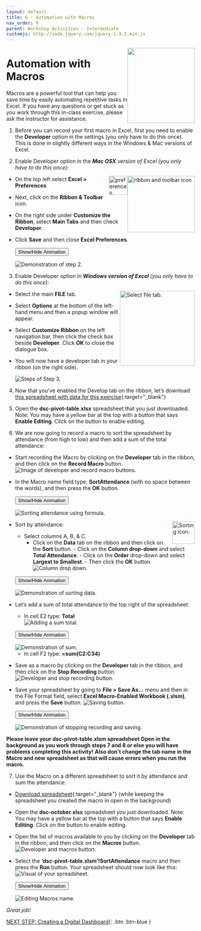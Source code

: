 ```yaml
---
layout: default
title: 6 - Automation with Macros
nav_order: 9
parent: Workshop Activities - Intermediate
customjs: http://code.jquery.com/jquery-1.4.2.min.js
---
```

 <img src="images/excel-automation-01.png" style="float:right;width:180px;height:200px;"> 

# Automation with Macros

Macros are a powerful tool that can help you save time by easily automating repetitive tasks in Excel. If you have any questions or get stuck as you work through this in-class exercise, please ask the instructor for assistance. 

1. Before you can record your first macro in Excel, first you need to enable the **Developer** option in the settings (you only have to do this once). This is done in slightly different ways in the Windows & Mac versions of Excel.

2. Enable Developer option in the _**Mac OSX** version of Excel  (you only have to do this once):_

    <img src="images/excel-automation-04.png" style="float:right;width:180px;height:150px;" alt="ribbon and toolbar icon">

    <img src="images/excel-automation-03.png" style="float:right;width:50px;height:50px;" alt="preferences."> 

  - On the top left select **Excel > Preferences** 
  - Next, click on the **Ribbon & Toolbar** icon.
  - On the right side under **Customize the Ribbon**, select **Main Tabs** and then check **Developer**.
  - Click **Save** and then close **Excel Preferences**.
  
    <button onclick="toggle('gif1')">Show/Hide Animation</button>
    <div id="gif1">
    <img src="images/excel-automation-05.gif" alt="Demonstration of step 2.">
    </div> 

3. Enable Developer option in _**Windows version of Excel**  (you only have to do this once):_

    <img src="images/excel-automation-02.png" style="float:right;width:200px;height:200px;" alt="Select file tab."> 

  - Select the main **FILE** tab.
  - Select **Options** at the bottom of the left-hand menu and then a popup window will appear.
  - Select **Customize Ribbon** on the left navigation bar, then click the check box beside **Developer**. Click **OK** to close the dialogue box.
  - You will now have a developer tab in your ribbon (on the right side).

    <img src="images/excel-automation-06.png" alt="Steps of Step 3."> 
 
4. Now that you’ve enabled the Develop tab on the ribbon, let’s download [this spreadsheet with data for this exercise](https://bit.ly/dsc-pivot-table){:target="_blank"}

5. Open the **dsc-pivot-table.xlsx** spreadsheet that you just downloaded. Note: You may have a yellow bar at the top with a button that says **Enable Editing**. Click on the button to enable editing.

6. We are now going to record a macro to sort the spreadsheet by attendance (from high to low) and then add a sum of the total attendance:
  - Start recording the Macro by clicking on the **Developer** tab in the ribbon, and then click on the **Record Macro** button.
    <img src="images/excel-automation-07.png" alt="Image of developer and record macro buttons."> 
  - In the Macro name field type: **SortAttendance** (with no space between the words), and then press the **OK** button.<br>
  
    <button onclick="toggle('gif2')">Show/Hide Animation</button>
    <div id="gif2">
    <img src="images/excel-automation-08.gif" alt="Sorting attendance using formula."> 
    </div> 

  - Sort by attendance: <img src="images/excel-automation-09.png" style="float:right" width="60" height="60" alt="Sorting icon."><br>
    - Select columns A, B, & C.
       - Click on the **Data** tab on the ribbon and then click on the **Sort** button. 
              - Click on the **Column drop-down** and select **Total Attendance**.
              - Click on the **Order** drop-down and select **Largest to Smallest**. 
              - Then click the **OK** button
              <img src="images/excel-automation-10.png" alt="Column drop down."> 
               
    <button onclick="toggle('gif3')">Show/Hide Animation</button>
    <div id="gif3">
    <img src="images/excel-automation-11.gif" alt="Demonstration of sorting data.">
    </div> 

  - Let’s add a sum of total attendance to the top right of the spreadsheet:
     - In cell E2 type: **Total**<br>
              <img src="images/excel-automation-12.png" alt="Adding a sum total."> 

    <button onclick="toggle('gif4')">Show/Hide Animation</button>
    <div id="gif4">
    <img src="images/excel-automation-13.gif" alt="Demonstration of sum."><br>
    </div> 
        
     - In cell F2 type: **=sum(C2:C34)**
  - Save as a macro by clicking on the **Developer** tab in the ribbon, and then click on the **Stop Recording** button.
    <img src="images/excel-automation-15.png" alt="Developer and stop recording button."> 
  - Save your spreadsheet by going to **File > Save As…** menu and then in the File Format field, select **Excel Macro-Enabled Workbook (.xlsm)**, and press the **Save** button.
    <img src="images/excel-automation-14.png" alt="Saving button."> 

    <button onclick="toggle('gif5')">Show/Hide Animation</button>
    <div id="gif5">
    <img src="images/excel-automation-16.gif" alt="Demonstration of stopping recording and saving."> <br>
    </div> 

  **Please leave your dsc-pivot-table.xlsm spreadsheet Open in the background as you work through steps 7 and 8 or else you will have problems completing this activity!** 
  **Also don't change the tab name in the Macro and new spreadsheet as that will cause errors when you run the macro.**

7. Use the Macro on a different spreadsheet to sort it by attendance and sum the attendance:
  - [Download spreadsheet](docs/dsc-october.xlsx){:target="_blank"} (while keeping the spreadsheet you created the macro in open in the background)
  - Open the **dsc-october.xlsx** spreadsheet you just downloaded. Note: You may have a yellow bar at the top with a button that says **Enable Editing**. Click on the button to enable editing.
  - Open the list of macros available to you by clicking on the **Developer** tab in the ribbon, and then click on the **Macros** button.
    <img src="images/excel-automation-17.png" alt="Developer and macros button.">
  - Select the **‘dsc-pivot-table.xlsm’!SortAttendance** macro and then press the **Run** button. Your spreadsheet should now look like this:
    <img src="images/excel-automation-18.png" alt="Visual of your spreadsheet.">

    <button onclick="toggle('gif6')">Show/Hide Animation</button>
    <div id="gif6">
    <img src="images/excel-automation-19.gif" alt="Editing Macros name."> <br>
    </div> 

_Great job!_

<script>  

    function toggle(input) {
        var x = document.getElementById(input);
        if (x.style.display === "none") {
            x.style.display = "block";
        } else {
            x.style.display = "none";
        }
    }
</script>

[NEXT STEP: Creating a Digital Dashboard](digital-dashboard.html){: .btn .btn-blue }
